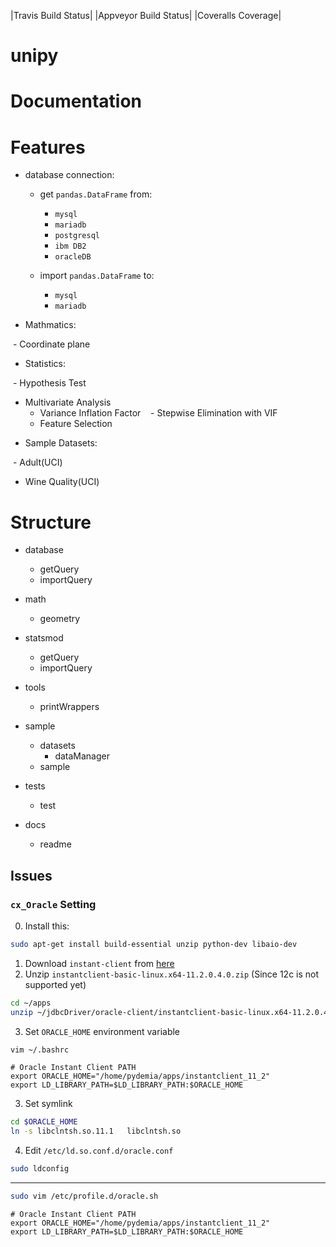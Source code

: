 |Travis Build Status| |Appveyor Build Status| |Coveralls Coverage|

unipy
=====


Documentation
=============



Features
========

* database connection:

  - get ``pandas.DataFrame`` from:
  
    - ``mysql``
    - ``mariadb``
    - ``postgresql``
    - ``ibm DB2``
    - ``oracleDB``

  - import ``pandas.DataFrame`` to:
  
    - ``mysql``
    - ``mariadb``

* Mathmatics:

  - Coordinate plane

* Statistics:

  - Hypothesis Test
  - Multivariate Analysis
    - Variance Inflation Factor
    - Stepwise Elimination with VIF
    - Feature Selection

* Sample Datasets:

  - Adult(UCI)
  - Wine Quality(UCI)


Structure
=========

* database

  - getQuery
  - importQuery

* math

  - geometry
 
* statsmod

  - getQuery
  - importQuery
  
* tools

  - printWrappers

* sample

  * datasets
    - dataManager
  - sample
  
* tests

  - test
  
* docs

  - readme


## Issues

### `cx_Oracle` Setting

0. Install this:
```sh
sudo apt-get install build-essential unzip python-dev libaio-dev
```

1. Download `instant-client` from [here](http://www.oracle.com/technetwork/topics/linuxx86-64soft-092277.html)  
2. Unzip `instantclient-basic-linux.x64-11.2.0.4.0.zip` (Since 12c is not supported yet)
```sh
cd ~/apps
unzip ~/jdbcDriver/oracle-client/instantclient-basic-linux.x64-11.2.0.4.0.zip
```
3. Set `ORACLE_HOME` environment variable
```sh
vim ~/.bashrc
```

```vim
# Oracle Instant Client PATH
export ORACLE_HOME="/home/pydemia/apps/instantclient_11_2"
export LD_LIBRARY_PATH=$LD_LIBRARY_PATH:$ORACLE_HOME
```

3. Set symlink

```sh
cd $ORACLE_HOME
ln -s libclntsh.so.11.1   libclntsh.so
```

4. Edit `/etc/ld.so.conf.d/oracle.conf`
```sh
sudo ldconfig
```

-----

```sh
sudo vim /etc/profile.d/oracle.sh
```

```vim
# Oracle Instant Client PATH
export ORACLE_HOME="/home/pydemia/apps/instantclient_11_2"
export LD_LIBRARY_PATH=$LD_LIBRARY_PATH:$ORACLE_HOME
```



